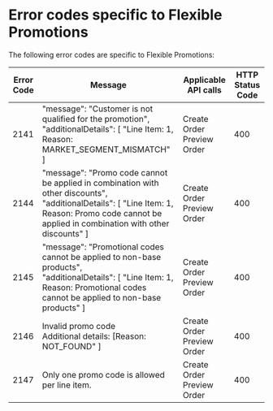 # Error codes specific to Flexible Promotions

The following error codes are specific to Flexible Promotions:

| Error Code | Message                                                                                                                                                                                                   | Applicable API calls | HTTP Status Code |
|------------|-----------------------------------------------------------------------------------------------------------------------------------------------------------------------------------------------------------|----------------------|------------------|
| 2141       | "message": "Customer is not qualified for the promotion", <br /> "additionalDetails": [ "Line Item: 1, Reason: MARKET_SEGMENT_MISMATCH" ]                                                                 |    Create Order <br /> Preview Order                  |    400              |
| 2144       | "message": "Promo code cannot be applied in combination with other discounts",   <br /> "additionalDetails": [ "Line Item: 1, Reason: Promo code cannot be applied in combination with other discounts" ] |       Create Order <br /> Preview Order               |  400                |
| 2145       | "message": "Promotional codes cannot be applied to non-base products",   <br /> "additionalDetails": [ "Line Item: 1, Reason: Promotional codes cannot be applied to non-base products" ]                 |    Create Order <br /> Preview Order                  |    400              |
| 2146     | Invalid promo code   <br /> Additional details: [Reason: NOT_FOUND" ]|    Create Order <br /> Preview Order                  |    400              |
| 2147      | Only one promo code is allowed per line item.   |    Create Order <br /> Preview Order                  |    400              |
